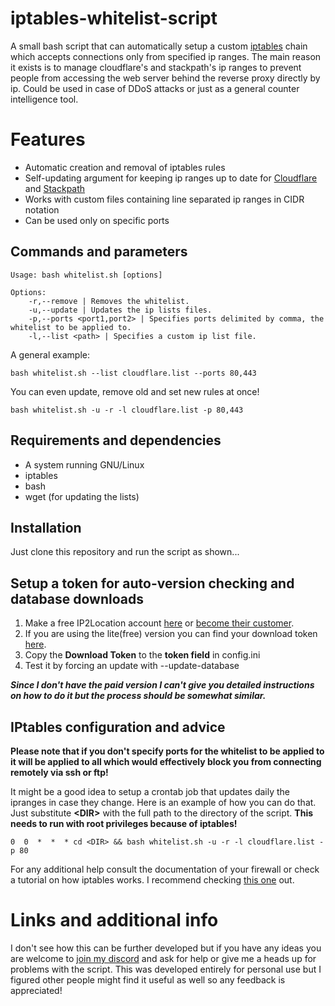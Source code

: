 # iptables-whitelist-script

A small bash script that can automatically setup a custom [iptables](https://en.wikipedia.org/wiki/Iptables) chain which accepts connections only from specified ip ranges. The main reason it exists is to manage cloudflare's and stackpath's ip ranges to prevent people from accessing the web server behind the reverse proxy directly by ip. Could be used in case of DDoS attacks or just as a general counter intelligence tool. 


# Features

 - Automatic creation and removal of iptables rules 
 - Self-updating argument for keeping ip ranges up to date for [Cloudflare](https://www.cloudflare.com/ips/) and [Stackpath](https://support.stackpath.com/hc/en-us/articles/360001091666)
 - Works with custom files containing line separated ip ranges in CIDR notation
 - Can be used only on specific ports

## Commands and parameters

    
    Usage: bash whitelist.sh [options]
    
    Options:
        -r,--remove | Removes the whitelist.
		-u,--update | Updates the ip lists files.
	    -p,--ports <port1,port2> | Specifies ports delimited by comma, the whitelist to be applied to.
	    -l,--list <path> | Specifies a custom ip list file.

A general example:

    bash whitelist.sh --list cloudflare.list --ports 80,443 
You can even update, remove old and set new rules at once!

    bash whitelist.sh -u -r -l cloudflare.list -p 80,443

## Requirements and dependencies

 - A system running GNU/Linux
 - iptables
 - bash
 - wget (for updating the lists)

## Installation
Just clone this repository and run the script as shown...

## Setup a token for auto-version checking and database downloads
1. Make a free IP2Location account [here](https://lite.ip2location.com/sign-up) or [become their customer](https://www.ip2location.com/?rid=1522).
2. If you are using the lite(free) version you can find your download token [here](https://lite.ip2location.com/file-download).
3. Copy the **Download Token** to the **token field** in config.ini
4. Test it by forcing an update with --update-database

***Since I don't have the paid version I can't give you detailed instructions on how to do it but the process should be somewhat similar.***



## IPtables configuration and advice
**Please note that if you don't specify ports for the whitelist to be applied to it will be applied to all which would effectively block you from connecting remotely via ssh or ftp!**

It might be a good idea to setup a crontab job that updates daily the ipranges in case they change. Here is an example of how you can do that. Just substitute **\<DIR>** with the full path to the directory of the script. **This needs to run with root privileges because of iptables!**

    0  0  *  *  * cd <DIR> && bash whitelist.sh -u -r -l cloudflare.list -p 80

For any additional help consult the documentation of your firewall or check a tutorial on how iptables works. I recommend checking [this one](https://www.booleanworld.com/depth-guide-iptables-linux-firewall/) out. 

# Links and additional info

I don't see how this can be further developed but if you have any ideas you are welcome to [join my discord](https://discord.gg/VMSDGVD) and ask for help or give me a heads up for problems with the script. This was developed entirely for personal use but I figured other people might find it useful as well so any feedback is appreciated!

